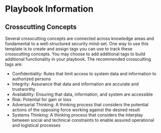# Playbook Information

## Crosscutting Concepts

Several crosscutting concepts are connected across knowledge areas and fundamental to a well-structured security mind-set. One way to use this template is to create and assign tags you can use to track these crosscutting concepts. You may choose to add additional tags to build additional functionality in your playbook. The recommended crosscutting tags are:

- Confidentiality: Rules that limit access to system data and information to authorized persons
- Integrity: Assurance that data and information are accurate and trustworthy
- Availability: Ensuring that data, information, and system are accessible
- Risk: Potential for gain or loss
- Adversarial Thinking: A thinking process that considers the potential actions of the opposing force working against the desired result
- Systems Thinking: A thinking process that considers the interplay between social and technical constraints to enable assured operational and logistical processes
